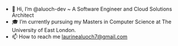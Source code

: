<!---
aluoch-dev/aluoch-dev is a ✨ special ✨ repository because its `README.md` (this file) appears on your GitHub profile.
You can click the Preview link to take a look at your changes.
--->

- 👋 Hi, I’m @aluoch-dev ~ A Software Engineer and Cloud Solutions Architect
- 🎓 I’m currently pursuing my Masters in Computer Science at The University of East London.
- 📫 How to reach me laurinealuoch7@gmail.com



